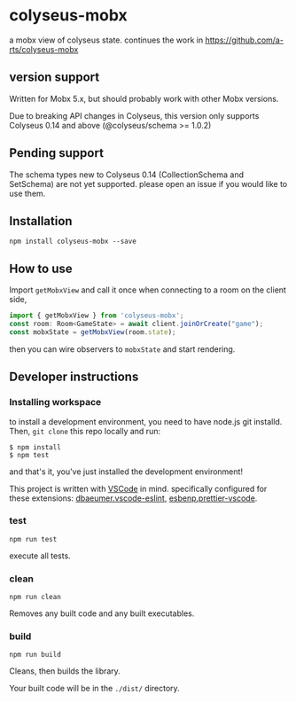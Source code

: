 # colyseus-mobx

a mobx view of colyseus state. continues the work in https://github.com/a-rts/colyseus-mobx

## version support 

Written for Mobx 5.x, but should probably work with other Mobx versions.

Due to breaking API changes in Colyseus, this version only supports Colyseus 0.14 and above (@colyseus/schema >= 1.0.2)

## Pending support

The schema types new to Colyseus 0.14 (CollectionSchema and SetSchema) are not yet supported. please open an issue if you would like to use them.

## Installation
`npm install colyseus-mobx --save`

## How to use
Import `getMobxView` and call it once when connecting to a room on the client side, 
```typescript
import { getMobxView } from 'colyseus-mobx';
const room: Room<GameState> = await client.joinOrCreate("game");
const mobxState = getMobxView(room.state);
```
then you can wire observers to `mobxState` and start rendering.

## Developer instructions

### Installing workspace

to install a development environment, you need to have node.js git installd.
Then, `git clone` this repo locally and run:
```
$ npm install
$ npm test
```
and that's it, you've just installed the development environment!

This project is written with [VSCode](https://code.visualstudio.com/) in mind. specifically configured for these extensions: [dbaeumer.vscode-eslint](https://marketplace.visualstudio.com/items?itemName=dbaeumer.vscode-eslint), [esbenp.prettier-vscode](https://marketplace.visualstudio.com/items?itemName=esbenp.prettier-vscode).

### test

`npm run test`

execute all tests.

### clean

`npm run clean`

Removes any built code and any built executables.

### build

`npm run build`

Cleans, then builds the library.

Your built code will be in the `./dist/` directory.

